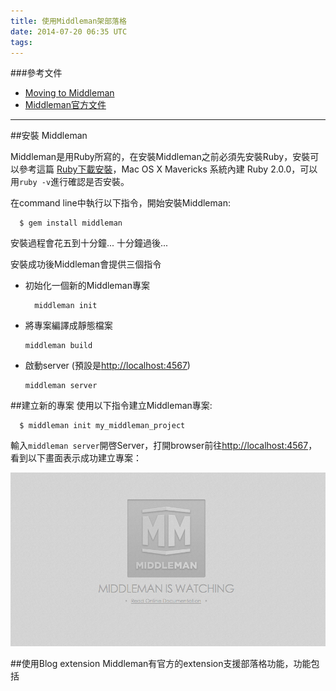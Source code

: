 ```yaml
---
title: 使用Middleman架部落格
date: 2014-07-20 06:35 UTC
tags:
---
```


###參考文件
- [Moving to Middleman](http://www.patricklenz.co/blog/2013/6/2/moving-to-middleman)
- [Middleman官方文件](http://middlemanapp.com/)

---

##安裝 Middleman

Middleman是用Ruby所寫的，在安裝Middleman之前必須先安裝Ruby，安裝可以參考這篇 [Ruby下載安裝](https://www.ruby-lang.org/zh_tw/downloads/)，Mac OS X Mavericks 系統內建 Ruby 2.0.0，可以用```ruby -v```進行確認是否安裝。

在command line中執行以下指令，開始安裝Middleman:

~~~ shell
  $ gem install middleman
~~~

安裝過程會花五到十分鐘...  十分鐘過後...

安裝成功後Middleman會提供三個指令

- 初始化一個新的Middleman專案

  ```
    middleman init
  ```
- 將專案編譯成靜態檔案

  ```
  middleman build
  ```
- 啟動server (預設是<http://localhost:4567>)

  ```
  middleman server
  ```

##建立新的專案
使用以下指令建立Middleman專案:

~~~ shell
  $ middleman init my_middleman_project
~~~

輸入```middleman server```開啓Server，打開browser前往<http://localhost:4567>，看到以下畫面表示成功建立專案：

![alt text](/images/middleman-opening.png "Middleman Opening")

##使用Blog extension
Middleman有官方的extension支援部落格功能，功能包括


